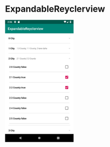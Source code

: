 # ExpandableReyclerview





<img src="https://raw.githubusercontent.com/emintolgahanpolat/ExpandableReyclerview/master/screenshot/Screenshot_0.png" height="400px"/>
